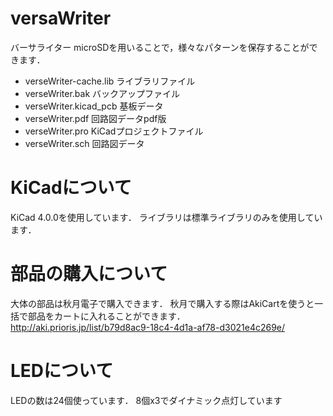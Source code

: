 # versaWriter
バーサライター
microSDを用いることで，様々なパターンを保存することができます．

- verseWriter-cache.lib ライブラリファイル
- verseWriter.bak バックアップファイル
- verseWriter.kicad_pcb 基板データ
- verseWriter.pdf 回路図データpdf版
- verseWriter.pro KiCadプロジェクトファイル
- verseWriter.sch 回路図データ

# KiCadについて
KiCad 4.0.0を使用しています．
ライブラリは標準ライブラリのみを使用しています．

# 部品の購入について
大体の部品は秋月電子で購入できます．
秋月で購入する際はAkiCartを使うと一括で部品をカートに入れることができます．
http://aki.prioris.jp/list/b79d8ac9-18c4-4d1a-af78-d3021e4c269e/

# LEDについて
LEDの数は24個使っています．
8個x3でダイナミック点灯しています

